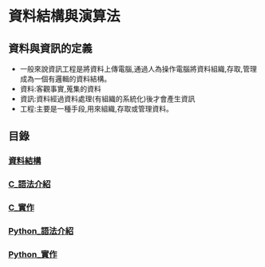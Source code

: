 # 資料結構與演算法
## 資料與資訊的定義
- 一般來說資訊工程是將資料上傳電腦,通過人為操作電腦將資料組織,存取,管理成為一個有邏輯的資料結構。
- 資料:客觀事實,蒐集的資料
- 資訊:資料經過資料處理(有組織的系統化)後才會產生資訊
- 工程:主要是一種手段,用來組織,存取或管理資料。
## 目錄
### [資料結構](https://github.com/shawnhuang125/Data_structure/blob/main/data_structure.md)
### [C_語法介紹]()
### [C_實作]()
### [Python_語法介紹]()
### [Python_實作]()
